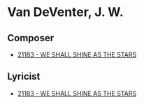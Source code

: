 # Van DeVenter, J. W.

## Composer

- [21183 - WE SHALL SHINE AS THE STARS](/hymns/21183.md)

## Lyricist

- [21183 - WE SHALL SHINE AS THE STARS](/hymns/21183.md)

